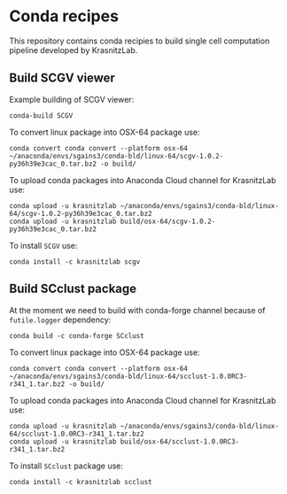 # Conda recipes 

This repository contains conda recipies to build single cell computation
pipeline developed by KrasnitzLab.


## Build SCGV viewer

Example  building of SCGV viewer:

```
conda-build SCGV
```

To convert linux package into OSX-64 package use:
```
conda convert conda convert --platform osx-64 ~/anaconda/envs/sgains3/conda-bld/linux-64/scgv-1.0.2-py36h39e3cac_0.tar.bz2 -o build/ 
```

To upload conda packages into Anaconda Cloud channel for KrasnitzLab use:

```
conda upload -u krasnitzlab ~/anaconda/envs/sgains3/conda-bld/linux-64/scgv-1.0.2-py36h39e3cac_0.tar.bz2
conda upload -u krasnitzlab build/osx-64/scgv-1.0.2-py36h39e3cac_0.tar.bz2
```

To install `SCGV` use:

```
conda install -c krasnitzlab scgv
```


## Build SCclust package


At the moment we need to build with conda-forge channel because of
`futile.logger` dependency:

```
conda build -c conda-forge SCclust
```


To convert linux package into OSX-64 package use:
```
conda convert conda convert --platform osx-64 ~/anaconda/envs/sgains3/conda-bld/linux-64/scclust-1.0.0RC3-r341_1.tar.bz2 -o build/ 
```

To upload conda packages into Anaconda Cloud channel for KrasnitzLab use:

```
conda upload -u krasnitzlab ~/anaconda/envs/sgains3/conda-bld/linux-64/scclust-1.0.0RC3-r341_1.tar.bz2
conda upload -u krasnitzlab build/osx-64/scclust-1.0.0RC3-r341_1.tar.bz2
```

To install `SCclust` package use:

```
conda install -c krasnitzlab scclust
```

